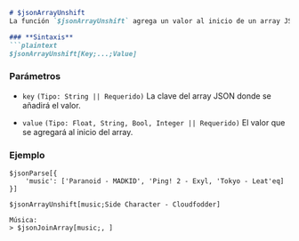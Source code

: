```markdown
# $jsonArrayUnshift  
La función `$jsonArrayUnshift` agrega un valor al inicio de un array JSON.  

### **Sintaxis**  
```plaintext
$jsonArrayUnshift[Key;...;Value]
```

### **Parámetros**  
- `key` `(Tipo: String || Requerido)` La clave del array JSON donde se añadirá el valor.  

- `value` `(Tipo: Float, String, Bool, Integer || Requerido)` El valor que se agregará al inicio del array.  

### **Ejemplo**  
```plaintext
$jsonParse[{
    'music': ['Paranoid - MADKID', 'Ping! 2 - Exyl, 'Tokyo - Leat'eq]
}]

$jsonArrayUnshift[music;Side Character - Cloudfodder]

Música:
> $jsonJoinArray[music;, ]
```  
